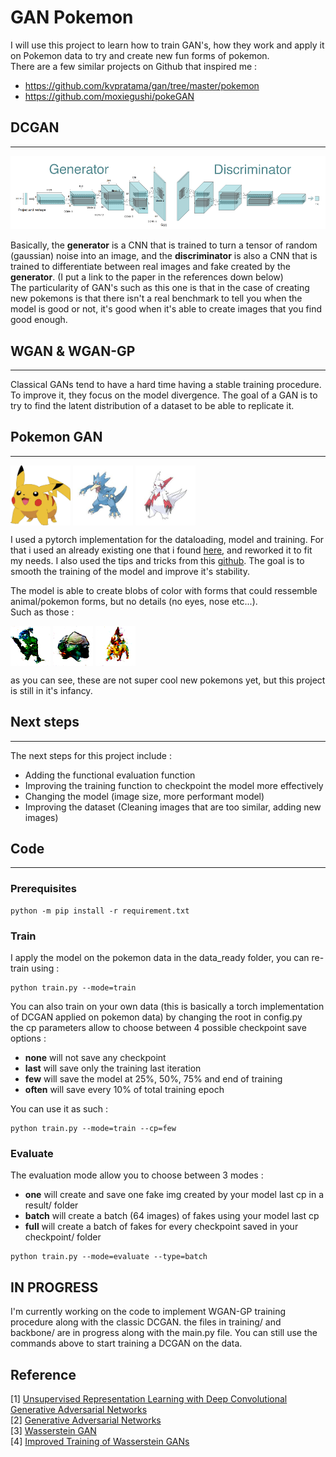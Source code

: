 # GAN Pokemon

I will use this project to learn how to train GAN's, how they work and apply it on Pokemon data to try and create new fun forms of pokemon.  
There are a few similar projects on Github that inspired me :  
- https://github.com/kvpratama/gan/tree/master/pokemon
- https://github.com/moxiegushi/pokeGAN  

## **DCGAN**
<hr />

![DCGAN](imgs/dcgan_model.png) 

Basically, the **generator** is a CNN that is trained to turn a tensor of random (gaussian) noise into an image, and the **discriminator** is also a CNN that is trained to differentiate between real images and fake created by the **generator**. (I put a link to the paper in the references down below)  
The particularity of GAN's such as this one is that in the case of creating new pokemons is that there isn't a real benchmark to tell you when the model is good or not, it's good when it's able to create images that you find good enough. 

## **WGAN & WGAN-GP**
<hr />
Classical GANs tend to have a hard time having a stable training procedure. To improve it, they focus on the model divergence.  
The goal of a GAN is to try to find the latent distribution of a dataset to be able to replicate it.   


## **Pokemon GAN**
<hr />

<a href="url"><img src="imgs/Pkmn_img19.jpg" align="center" height="96" width="96" ></a>
<a href="url"><img src="imgs/Pkmn_img99.jpg" align="center" height="96" width="96" ></a>
<a href="url"><img src="imgs/Pkmn_img453.jpg" align="center" height="96" width="96" ></a>  


I used a pytorch implementation for the dataloading, model and training. For that i used an already existing one that i found [here], and reworked it to fit my needs. 
I also used the tips and tricks from this [github]. The goal is to smooth the training of the model and improve it's stability. 


The model is able to create blobs of color with forms that could ressemble animal/pokemon forms, but no details (no eyes, nose etc...).  
Such as those : 

<a href="url"><img src="imgs/fake1.png" align="center" height="64" width="64" ></a>
<a href="url"><img src="imgs/fake2.png" align="center" height="64" width="64" ></a>
<a href="url"><img src="imgs/fake3.png" align="center" height="64" width="64" ></a>  

as you can see, these are not super cool new pokemons yet, but this project is still in it's infancy.  

[here]: https://pytorch.org/tutorials/beginner/dcgan_faces_tutorial.html
[github]: https://github.com/soumith/ganhacks

## **Next steps**
<hr />
The next steps for this project include :  

* Adding the functional evaluation function
* Improving the training function to checkpoint the model more effectively
* Changing the model (image size, more performant model)
* Improving the dataset (Cleaning images that are too similar, adding new images)


## **Code**
<hr />

### **Prerequisites**
```
python -m pip install -r requirement.txt
```

### **Train**
I apply the model on the pokemon data in the data_ready folder, you can re-train using :
```
python train.py --mode=train 
```

You can also train on your own data (this is basically a torch implementation of DCGAN applied on pokemon data) by changing the root in config.py  
the cp parameters allow to choose between 4 possible checkpoint save options :
* **none** will not save any checkpoint
* **last** will save only the training last iteration
* **few** will save the model at 25%, 50%, 75% and end of training
* **often** will save every 10% of total training epoch  

You can use it as such : 
```
python train.py --mode=train --cp=few
```

### **Evaluate**
The evaluation mode allow you to choose between 3 modes : 
* **one** will create and save one fake img created by your model last cp in a result/ folder 
* **batch** will create a batch (64 images) of fakes using your model last cp
* **full** will create a batch of fakes for every checkpoint saved in your checkpoint/ folder
```
python train.py --mode=evaluate --type=batch
```

## IN PROGRESS
I'm currently working on the code to implement WGAN-GP training procedure along with the classic DCGAN. the files in training/ and backbone/ are in progress along with the main.py file. 
You can still use the commands above to start training a DCGAN on the data. 

## **Reference**
[1] [Unsupervised Representation Learning with Deep Convolutional Generative Adversarial Networks](https://arxiv.org/abs/1511.06434)  
[2] [Generative Adversarial Networks](https://arxiv.org/abs/1406.2661v1)  
[3] [Wasserstein GAN](https://arxiv.org/abs/1701.07875)  
[4] [Improved Training of Wasserstein GANs](https://arxiv.org/pdf/1704.00028.pdf)
